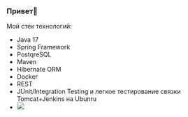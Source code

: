 ### Привет👋
Мой стек технологий:
- Java 17
- Spring Framework
- PostqreSQL
- Maven
- Hibernate ORM
- Docker
- REST
- JUnit/Integration Testing и легкое тестирование связки Tomcat+Jenkins на Ubunru
- <img src="https://img.shields.io/badge/ЯндексПрактикум.JAVA-6A5ACD?style=for-the-badge&logo=Coveralls&logoColor=black"/>

